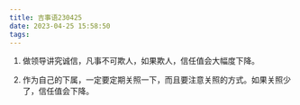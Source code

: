 ```yaml
---
title: 吉事语230425
date: 2023-04-25 15:58:50
tags:
---
```




1. 做领导讲究诚信，凡事不可欺人，如果欺人，信任值会大幅度下降。

2. 作为自己的下属，一定要定期关照一下，而且要注意关照的方式。如果关照少了，信任值会下降。
